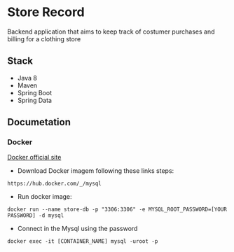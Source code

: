 # Store Record
 Backend application that aims to keep track of costumer purchases and billing for a clothing store
 
## Stack
- Java 8
- Maven
- Spring Boot
- Spring Data

## Documetation
### Docker
[Docker official site](https://www.docker.com/) 

- Download Docker imagem following these links steps: 
```
https://hub.docker.com/_/mysql
```
- Run docker image:
```
docker run --name store-db -p "3306:3306" -e MYSQL_ROOT_PASSWORD=[YOUR PASSWORD] -d mysql
```
- Connect in the Mysql using the password
```
docker exec -it [CONTAINER_NAME] mysql -uroot -p
```
